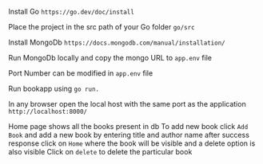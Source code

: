 <!-- Books App -->

Install Go
`https://go.dev/doc/install`


Place the project in the src path of your Go folder
    `go/src`

Install MongoDb
    `https://docs.mongodb.com/manual/installation/`

Run MongoDb locally and copy the mongo URL to `app.env` file


Port Number can be modified in `app.env` file

Run bookapp using
    `go run. `

In any browser open the local host with the same port as the application
    `http://localhost:8000/` 

Home page shows all the books present in db
To add new book click `Add Book` and add a new book by entering title and author name
after success response click on `Home` where the book will be visible and a delete option is also visible
Click on `delete` to delete the particular book
